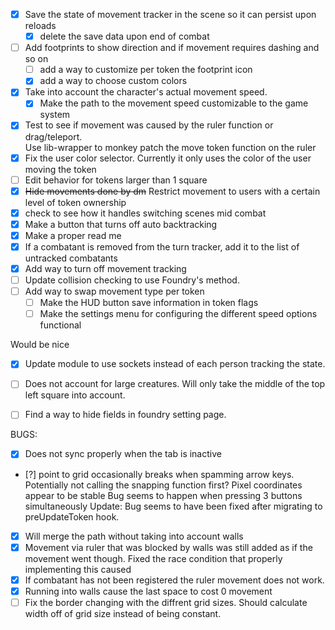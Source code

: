 

- [X]  Save the state of movement tracker in the scene so it can persist upon reloads 
    - [X] delete the save data upon end of combat 
- [ ] Add footprints to show direction and if movement requires dashing and so on 
    - [ ] add a way to customize per token the footprint icon
    - [x] add a way to choose custom colors 
- [X] Take into account the character's actual movement speed. 
    - [X] Make the path to the movement speed customizable to the game system
- [X] Test to see if movement was caused by the ruler function or drag/teleport.                        
        Use lib-wrapper to monkey patch the move token function on the ruler 
- [X] Fix the user color selector. Currently it only uses the color of the user moving the token 
- [ ] Edit behavior for tokens larger than 1 square
- [X] ~~Hide movements done by dm~~ Restrict movement to users with a certain level of token ownership 
- [X] check to see how it handles switching scenes mid combat
- [X] Make a button that turns off auto backtracking 
- [X] Make a proper read me
- [X] If a combatant is removed from the turn tracker, add it to the list of untracked combatants
- [X] Add way to turn off movement tracking 
- [ ] Update collision checking to use Foundry's method. 
- [ ] Add way to swap movement type per token
   - [ ] Make the HUD button save information in token flags
   - [ ] Make the settings menu for configuring the different speed options functional 

Would be nice 
- [X] Update module to use sockets instead of each person tracking the state. 
- [ ] Does not account for large creatures. Will only take the middle of the top left square into account. 
- [ ] Find a way to hide fields in foundry setting page. 



BUGS:
- [X] Does not sync properly when the tab is inactive
- [?] point to grid occasionally breaks when spamming arrow keys. Potentially not calling the snapping function first? 
      Pixel coordinates appear to  be stable
      Bug seems to happen when pressing 3 buttons simultaneously 
      Update: Bug seems to have been fixed after migrating to preUpdateToken hook. 
- [X] Will merge the path without taking into account walls  
- [X] Movement via ruler that was blocked by walls was still added as if the movement went though. 
      Fixed the race condition that properly implementing this caused
- [X] If combatant has not been registered the ruler movement does not work.   
- [X] Running into walls cause the last space to cost 0 movement
- [ ] Fix the border changing with the diffrent grid sizes. Should calculate width off of grid size instead of being constant.